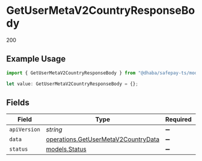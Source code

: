 # GetUserMetaV2CountryResponseBody

200

## Example Usage

```typescript
import { GetUserMetaV2CountryResponseBody } from "@dhaba/safepay-ts/models/operations";

let value: GetUserMetaV2CountryResponseBody = {};
```

## Fields

| Field                                                                                      | Type                                                                                       | Required                                                                                   | Description                                                                                |
| ------------------------------------------------------------------------------------------ | ------------------------------------------------------------------------------------------ | ------------------------------------------------------------------------------------------ | ------------------------------------------------------------------------------------------ |
| `apiVersion`                                                                               | *string*                                                                                   | :heavy_minus_sign:                                                                         | N/A                                                                                        |
| `data`                                                                                     | [operations.GetUserMetaV2CountryData](../../models/operations/getusermetav2countrydata.md) | :heavy_minus_sign:                                                                         | N/A                                                                                        |
| `status`                                                                                   | [models.Status](../../models/status.md)                                                    | :heavy_minus_sign:                                                                         | N/A                                                                                        |